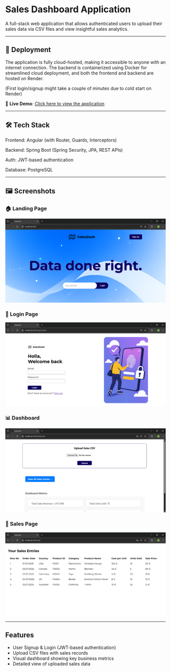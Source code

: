 # Sales Dashboard Application

A full-stack web application that allows authenticated users to upload their sales data via CSV files and view insightful sales analytics.

---

## 🚀 Deployment

The application is fully cloud-hosted, making it accessible to anyone with an internet connection. The backend is containerized using Docker for streamlined cloud deployment, and both the frontend and backend are hosted on Render.

(First login/signup might take a couple of minutes due to cold start on Render)

🔗 **Live Demo**: [Click here to view the application](https://salesdash-n2cu.onrender.com/)

---

## 🛠️ Tech Stack

Frontend: Angular (with Router, Guards, Interceptors)

Backend: Spring Boot (Spring Security, JPA, REST APIs)

Auth: JWT-based authentication

Database: PostgreSQL

---

## 🖼️ Screenshots

### 🏠 Landing Page
![Landing Screenshot](landing.png)

### 🔐 Login Page
![Login Screenshot](login.png)

### 📊 Dashboard
![Dashboard Screenshot](dashboard.png)

### 📄 Sales Page
![Sales Screenshot](sales.png)

---

## Features

- User Signup & Login (JWT-based authentication)
- Upload CSV files with sales records
- Visual dashboard showing key business metrics
- Detailed view of uploaded sales data

